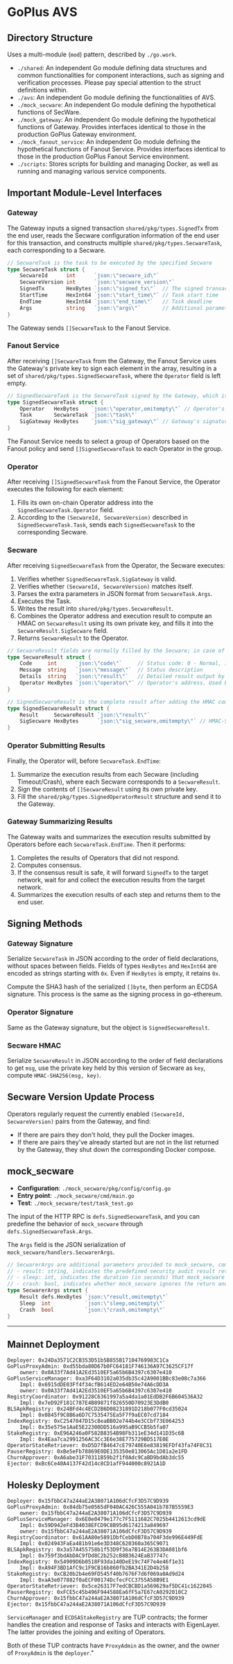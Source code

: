 # GoPlus AVS

## Directory Structure

Uses a multi-module (`mod`) pattern, described by `./go.work`.

- `./shared`: An independent Go module defining data structures and common functionalities for component interactions, such as signing and verification processes. Please pay special attention to the struct definitions within.
- `./avs`: An independent Go module defining the functionalities of AVS.
- `./mock_secware`: An independent Go module defining the hypothetical functions of SecWare.
- `./mock_gateway`: An independent Go module defining the hypothetical functions of Gateway. Provides interfaces identical to those in the production GoPlus Gateway environment.
- `./mock_fanout_service`: An independent Go module defining the hypothetical functions of Fanout Service. Provides interfaces identical to those in the production GoPlus Fanout Service environment.
- `./scripts`: Stores scripts for building and managing Docker, as well as running and managing various service components.

## Important Module-Level Interfaces

### Gateway

The Gateway inputs a signed transaction `shared/pkg/types.SignedTx` from the end user, reads the Secware configuration information of the end user for this transaction, and constructs multiple `shared/pkg/types.SecwareTask`, each corresponding to a Secware.

```go
// SecwareTask is the task to be executed by the specified Secware
type SecwareTask struct {
    SecwareId      int      `json:\"secware_id\"`
    SecwareVersion int      `json:\"secware_version\"`
    SignedTx       HexBytes `json:\"signed_tx\"`  // The signed transaction to be sent to the target chain
    StartTime      HexInt64 `json:\"start_time\"` // Task start time
    EndTime        HexInt64 `json:\"end_time\"`   // Task deadline
    Args           string   `json:\"args\"`       // Additional parameters required by specific Secware, in JSON string format
}
```

The Gateway sends `[]SecwareTask` to the Fanout Service.

### Fanout Service

After receiving `[]SecwareTask` from the Gateway, the Fanout Service uses the Gateway's private key to sign each element in the array, resulting in a set of `shared/pkg/types.SignedSecwareTask`, where the `Operator` field is left empty.

```go
// SignedSecwareTask is the SecwareTask signed by the Gateway, which is the complete input for the Secware
type SignedSecwareTask struct {
    Operator   HexBytes    `json:\"operator,omitempty\"` // Operator's address
    Task       SecwareTask `json:\"task\"`
    SigGateway HexBytes    `json:\"sig_gateway\"` // Gateway's signature on the Task
}
```

The Fanout Service needs to select a group of Operators based on the Fanout policy and send `[]SignedSecwareTask` to each Operator in the group.

### Operator

After receiving `[]SignedSecwareTask` from the Fanout Service, the Operator executes the following for each element:

1. Fills its own on-chain Operator address into the `SignedSecwareTask.Operator` field.
2. According to the `(SecwareId, SecwareVersion)` described in `SignedSecwareTask.Task`, sends each `SignedSecwareTask` to the corresponding Secware.

### Secware

After receiving `SignedSecwareTask` from the Operator, the Secware executes:

1. Verifies whether `SignedSecwareTask.SigGateway` is valid.
2. Verifies whether `(SecwareId, SecwareVersion)` matches itself.
3. Parses the extra parameters in JSON format from `SecwareTask.Args`.
4. Executes the Task.
5. Writes the result into `shared/pkg/types.SecwareResult`.
6. Combines the Operator address and execution result to compute an HMAC on `SecwareResult` using its own private key, and fills it into the `SecwareResult.SigSecware` field.
7. Returns `SecwareResult` to the Operator.

```go
// SecwareResult fields are normally filled by the Secware; in case of Timeout/Crash, they are filled by the Operator.
type SecwareResult struct {
    Code     int      `json:\"code\"`     // Status code: 0 - Normal, 1 - Timeout, 2 - Crash, >=3 - Used freely by Secware to indicate various unsafe states of the transaction
    Message  string   `json:\"message\"`  // Status description
    Details  string   `json:\"result\"`   // Detailed result output by Secware in JSON string format. Even if empty, should be filled with an empty JSON '{}'
    Operator HexBytes `json:\"operator\"` // Operator's address. Used by Secware to generate HMAC
}

// SignedSecwareResult is the complete result after adding the HMAC computed by Secware
type SignedSecwareResult struct {
    Result     SecwareResult `json:\"result\"`
    SigSecware HexBytes      `json:\"sig_secware,omitempty\"` // HMAC-SHA256 computed from SecwareResult and Secware's private key
}
```

### Operator Submitting Results

Finally, the Operator will, before `SecwareTask.EndTime`:

1. Summarize the execution results from each Secware (including Timeout/Crash), where each Secware corresponds to a `SecwareResult`.
2. Sign the contents of `[]SecwareResult` using its own private key.
3. Fill the `shared/pkg/types.SignedOperatorResult` structure and send it to the Gateway.

### Gateway Summarizing Results

The Gateway waits and summarizes the execution results submitted by Operators before each `SecwareTask.EndTime`. Then it performs:

1. Completes the results of Operators that did not respond.
2. Computes consensus.
3. If the consensus result is safe, it will forward `SignedTx` to the target network, wait for and collect the execution results from the target network.
4. Summarizes the execution results of each step and returns them to the end user.

## Signing Methods

### Gateway Signature

Serialize `SecwareTask` in JSON according to the order of field declarations, without spaces between fields. Fields of types `HexBytes` and `HexInt64` are encoded as strings starting with `0x`. Even if `HexBytes` is empty, it retains `0x`.

Compute the SHA3 hash of the serialized `[]byte`, then perform an ECDSA signature. This process is the same as the signing process in go-ethereum.

### Operator Signature

Same as the Gateway signature, but the object is `SignedSecwareResult`.

### Secware HMAC

Serialize `SecwareResult` in JSON according to the order of field declarations to get `msg`, use the private key held by this version of Secware as `key`, compute `HMAC-SHA256(msg, key)`.

## Secware Version Update Process

Operators regularly request the currently enabled `(SecwareId, SecwareVersion)` pairs from the Gateway, and find:

- If there are pairs they don't hold, they pull the Docker images.
- If there are pairs they've already started but are not in the list returned by the Gateway, they shut down the corresponding Docker compose.

## mock_secware

- **Configuration**: `./mock_secware/pkg/config/config.go`
- **Entry point**: `./mock_secware/cmd/main.go`
- **Test**: `./mock_secware/test/task_test.go`

The input of the HTTP RPC is `defs.SignedSecwareTask`, and you can predefine the behavior of `mock_secware` through `defs.SignedSecwareTask.Args`.

The `Args` field is the JSON serialization of `mock_secware/handlers.SecwarerArgs`.

```go
// SecwarerArgs are additional parameters provided to mock_secware, coming from SignedSecwareTask.Task.Args (JSON)
// - result: string, indicates the predefined security audit result returned by mock_secware, used for debugging, such as \"Yes\", \"No\", etc.
// - sleep: int, indicates the duration (in seconds) that mock_secware waits before executing actions
// - crash: bool, indicates whether mock_secware ignores the return and actively crashes
type SecwarerArgs struct {
    Result defs.HexBytes `json:\"result,omitempty\"`
    Sleep  int           `json:\"sleep,omitempty\"`
    Crash  bool          `json:\"crash,omitempty\"`
}
```

---

## Mainnet Deployment

```
Deployer: 0x24Da3571C2CB353D51b5B855B17104769983C1Ca
GoPlusProxyAdmin: 0xd55bda80D67b0FC64181F746136A97C3625CF17f
    owner: 0x0A33f7Ad41A2Ed3510EF5a65b6B4397c6307e410
GoPlusServiceManager: 0xa3F64D3102a035db35c42A9001BBc83e08c7a366
    Impl: 0x6915dDE03Ff4f34cfB614ED2e64B50e74A6cDD3A
    owner: 0x0A33f7Ad41A2Ed3510EF5a65b6B4397c6307e410
RegistryCoordinator: 0x91228C6361997a5a4da1a01EdDB2F6B604536A32
    Impl: 0x7eD92F181C787E4B89871f826550D70923E3DdB0
BLSApkRegistry: 0x24BFd4c4ECD2B6D08231891D218b077F0cd35024
    Impl: 0x0845f9C8B6a6D7C7535475Ea5F7f9aEC07cd7184
IndexRegistry: 0xC2547047D15c8eaBB02e744b4e3CCbf73E064253
    Impl: 0x35e575e1AaE5E22300DD516a995aB9CCB5b5fa07
StakeRegistry: 0xE96A246a0F582B8354B98Fb311eE34d141D35c6B
    Impl: 0x4Eaa7ca2991256AC3Cc3E6e38E775729BD517E0E
OperatorStateRetriever: 0xD5D7fB4647cE79740E6e83819EFDf43fa74F8C31
PauserRegistry: 0xBe5eFb78869E0DE135350e813065Ac1D81a2e1FD
ChurnApprover: 0xA6abe31F70311B59b2f1f0Adc9CaBD9bdAb3dc55
Ejector: 0xBc6Ce40A4137F42d14c8CD1afF944000c8921A1D
```

## Holesky Deployment

```
Deployer: 0x15fbbC47a244aE2A38071A106dCfcF3D57C9D939
GoPlusProxyAdmin: 0x84db75e0565dF040AC426C555A041b787B5559E3
    owner: 0x15fbbC47a244aE2A38071A106dCfcF3D57C9D939
GoPlusServiceManager: 0x6E0e0479e177c7F5111682C7025b4412613cd9dE
    Impl: 0x59D942eFd3B4038EFCD9C8B95d6174213a849697
    owner: 0x15fbbC47a244aE2A38071A106dCfcF3D57C9D939
RegistryCoordinator: 0x61AA80e5891DbfCebD0B78a704F3de996E449FdE
    Impl: 0x024943FaEa481b91e6e3D348C620360a365C9071
BLSApkRegistry: 0x3a57A455758b1f53D9f36a7B14E263B3DA081bf6
    Impl: 0x759f3bdAbDAC9fDd8C2b252cB8B3624EaB37747c
IndexRegistry: 0x54909D6b0518F93da140DeE19c74F7e4e46f1e31
    Impl: 0xA94F3BD1AfC9c1F9CB16b860fb2BA341E2D4b258
StakeRegistry: 0xCB20b2b4e69FD545f40b7676F7d6f069a0Ad9d24
    Impl: 0xaA3e077882f0aECF00174DcfecFCC3755A58B9E1
OperatorStateRetriever: 0x5ce26317F7edCBCBD1a569629af5DC41c1622045
PauserRegistry: 0xFCE5c45b496F944588Ea6fF5a7E67cA0292010C2
ChurnApprover: 0x15fbbC47a244aE2A38071A106dCfcF3D57C9D939
Ejector: 0x15fbbC47a244aE2A38071A106dCfcF3D57C9D939
```

`ServiceManager` and `ECDSAStakeRegistry` are TUP contracts; the former handles the creation and response of Tasks and interacts with EigenLayer. The latter provides the joining and exiting of Operators.

Both of these TUP contracts have `ProxyAdmin` as the owner, and the owner of `ProxyAdmin` is the `deployer`."
                    